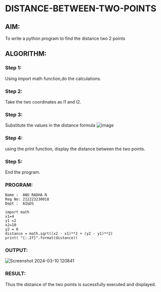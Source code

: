 # DISTANCE-BETWEEN-TWO-POINTS

## AIM:
To write a python program to find the distance two 2 points
## ALGORITHM:
### Step 1: 
Using import math function,do the calculations.
### Step 2: 
Take the two coordinates as l1 and l2.
### Step 3: 
Substitute the values in the distance formula
![image](https://github.com/ANU23000217/DISTANCE-BETWEEN-TWO-POINTS/assets/139117108/2b7b6c12-5ba9-47a3-8b72-83f04c207d49)


### Step 4: 
using the print function, display the distance between the two points.
### Step 5: 
End the program.
### PROGRAM:
```
Name :  ANU RADHA N
Reg No: 212223230018
Dept :  AI&DS
```
```
import math
x1=4
y1 =2
x2=10
y2 = 6
distance = math.sqrt((x2 - x1)**2 + (y2 - y1)**2)
print( "{:.2f}".format(distance))
```
  
### OUTPUT:

![Screenshot 2024-03-10 120841](https://github.com/ANU23000217/DISTANCE-BETWEEN-TWO-POINTS/assets/139117108/3dfb0137-8cf1-467d-b78d-2b777fd7e2fe)


### RESULT:
Thus the distance of the two points is sucessfully executed and displayed.
